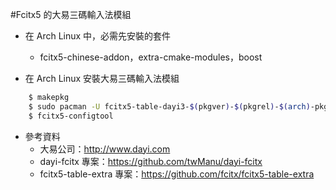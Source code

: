 #Fcitx5 的大易三碼輸入法模組

* 在 Arch Linux 中，必需先安裝的套件
    - fcitx5-chinese-addon，extra-cmake-modules，boost

* 在 Arch Linux 安裝大易三碼輸入法模組

```bash
    $ makepkg
    $ sudo pacman -U fcitx5-table-dayi3-$(pkgver)-$(pkgrel)-$(arch)-pkg.tar.xz
    $ fcitx5-configtool
```

* 參考資料
    - 大易公司：<http://www.dayi.com>
    - dayi-fcitx 專案：<https://github.com/twManu/dayi-fcitx>
    - fcitx5-table-extra 專案：<https://github.com/fcitx/fcitx5-table-extra>
